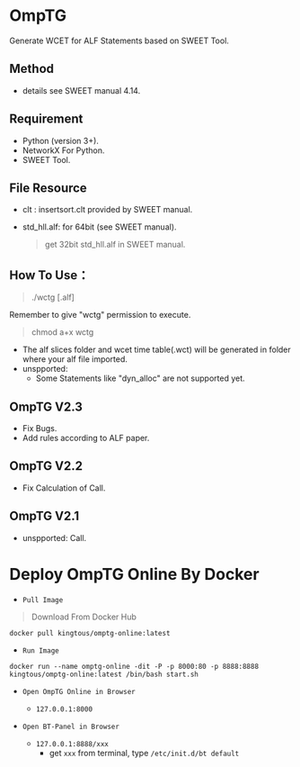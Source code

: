 # OmpTG
Generate WCET for ALF Statements based on SWEET Tool.

## Method
- details see SWEET manual 4.14.

## Requirement
- Python (version 3+).
- NetworkX For Python.
- SWEET Tool.

## File Resource
- clt : insertsort.clt provided by SWEET manual.

- std_hll.alf: for 64bit (see SWEET manual).

  > get 32bit std_hll.alf in SWEET manual.

## How To Use：
> ./wctg [.alf]

Remember to give "wctg" permission to execute. 
> chmod a+x wctg

- The alf slices folder and wcet time table(.wct) will be generated in folder where your alf file imported.
- unspported:
    - Some Statements like "dyn_alloc" are not supported yet.



## OmpTG V2.3

- Fix Bugs.
- Add rules according to ALF paper.

## OmpTG V2.2

- Fix Calculation of Call.

## OmpTG V2.1

- unspported: Call.

# Deploy OmpTG Online By Docker

- `Pull Image`

> Download From Docker Hub

```shell
docker pull kingtous/omptg-online:latest
```

- `Run Image`

```shell
docker run --name omptg-online -dit -P -p 8000:80 -p 8888:8888 kingtous/omptg-online:latest /bin/bash start.sh
```

- `Open OmpTG Online in Browser`
  - `127.0.0.1:8000`

- `Open BT-Panel in Browser`
  - `127.0.0.1:8888/xxx`
    - get `xxx` from terminal, type `/etc/init.d/bt default`
